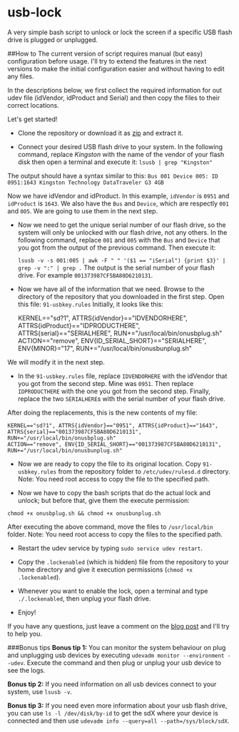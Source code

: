 usb-lock
========

A very simple bash script to unlock or lock the screen if a specific USB flash drive is plugged or unplugged.

##How to
The current version of script requires manual (but easy) configuration before usage. I'll try to extend the features in the next versions to make the initial configuration easier and without having to edit any files.

In the descriptions below, we first collect the required information for out udev file (idVendor, idProduct and Serial) and then copy the files to their correct locations.

Let's get started!

- Clone the repository or download it as [zip](https://github.com/aminbandali/usb-lock/archive/master.zip) and extract it.

- Connect your desired USB flash drive to your system. In the following command, replace _Kingston_ with the name of the vendor of your flash disk then open a terminal and execute it:
    `lsusb | grep "Kingston"`

The output should have a syntax similar to this:
    `Bus 001 Device 005: ID 0951:1643 Kingston Technology DataTraveler G3 4GB`

Now we have idVendor and idProduct. In this example, `idVendor` is `0951` and `idProduct` is `1643`.
We also have the `Bus` and `Device`, which are respectly `001` and `005`. We are going to use them in the next step.

- Now we need to get the unique serial number of our flash drive, so the system will only be unlocked with our flash drive, not any others.
In the following command, replace `001` and `005` with the `Bus` and `Device` that you got from the output of the previous command. Then execute it:

    `lsusb -v -s 001:005 | awk -F " " '($1 == "iSerial") {print $3}' | grep -v ":" | grep .`
The output is the serial number of your flash drive. For example `001373987CF5BA80D6210131`.

- Now we have all of the information that we need. Browse to the directory of the repository that you downloaded in the first step. Open this file: `91-usbkey.rules`
Initially, it looks like this:

    KERNEL=="sd?1", ATTRS{idVendor}=="IDVENDORHERE", ATTRS{idProduct}=="IDPRODUCTHERE", ATTRS{serial}=="SERIALHERE", RUN+="/usr/local/bin/onusbplug.sh"
    ACTION=="remove", ENV{ID_SERIAL_SHORT}=="SERIALHERE", ENV{MINOR}="17", RUN+="/usr/local/bin/onusbunplug.sh"

We will modify it in the next step.

- In the `91-usbkey.rules` file, replace `IDVENDORHERE` with the idVendor that you got from the second step. Mine was `0951`.
Then replace `IDPRODUCTHERE` with the one you got from the second step.
Finally, replace the two `SERIALHERE`s with the serial number of your flash drive.

After doing the replacements, this is the new contents of my file:

    KERNEL=="sd?1", ATTRS{idVendor}=="0951", ATTRS{idProduct}=="1643", ATTRS{serial}=="001373987CF5BA80D6210131", RUN+="/usr/local/bin/onusbplug.sh"
    ACTION=="remove", ENV{ID_SERIAL_SHORT}=="001373987CF5BA80D6210131", RUN+="/usr/local/bin/onusbunplug.sh"

- Now we are ready to copy the file to its original location. Copy `91-usbkey.rules` from the repository folder to `/etc/udev/rulesd.d` directory.
Note: You need root access to copy the file to the specified path.

- Now we have to copy the bash scripts that do the actual lock and unlock; but before that, give them the execute permission:

`chmod +x onusbplug.sh && chmod +x onusbunplug.sh`

After executing the above command, move the files to `/usr/local/bin` folder.
Note: You need root access to copy the files to the specified path.

- Restart the udev service by typing `sudo service udev restart`.

- Copy the `.lockenabled` (which is hidden) file from the repository to your home directory and give it execution permissions (`chmod +x .lockenabled`).

- Whenever you want to enable the lock, open a terminal and type `./.lockenabled`, then unplug your flash drive.

- Enjoy!

If you have any questions, just leave a comment on the [blog post](http://aminbandali.com/blog/usb-lock-version-one/) and I'll try to help you.

###Bonus tips
__Bonus tip 1:__ You can monitor the system behaviour on plug and unplugging usb devices by executing `udevadm monitor --environment --udev`. Execute the command and then plug or unplug your usb device to see the logs.

__Bonus tip 2:__ If you need information on all usb devices connect to your system, use `lsusb -v`.

__Bonus tip 3:__ If you need even more information about your usb flash drive, you can use `ls -l /dev/disk/by-id` to get the sdX where your device is connected and then use `udevadm info --query=all --path=/sys/block/sdX`.
